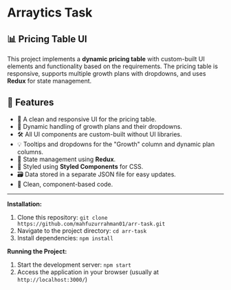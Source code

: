 
# Arraytics Task

## 📊 Pricing Table UI

This project implements a **dynamic pricing table** with custom-built UI elements and functionality based on the requirements. The pricing table is responsive, supports multiple growth plans with dropdowns, and uses **Redux** for state management.

## 📝 Features
- 💼 A clean and responsive UI for the pricing table.
- 🔄 Dynamic handling of growth plans and their dropdowns.
- 🛠️ All UI components are custom-built without UI libraries.
- 💡 Tooltips and dropdowns for the "Growth" column and dynamic plan columns.
- 🧰 State management using **Redux**.
- 🎨 Styled using **Styled Components** for CSS.
- 🗃️ Data stored in a separate JSON file for easy updates.
- 🚀 Clean, component-based code.

---

**Installation:**

1. Clone this repository: `git clone https://github.com/mahfuzurrahman01/arr-task.git`
2. Navigate to the project directory: `cd arr-task`
3. Install dependencies: `npm install`

**Running the Project:**

1. Start the development server: `npm start`
2. Access the application in your browser (usually at `http://localhost:3000/`)

